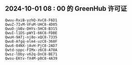## 2024-10-01 08 : 00 的 GreenHub 许可证
```
Qwuu-RxiB-yzhQ-XvC8-F6D1
QwuZ-7IvM-VFuM-UHC8-4D05
QwuO-jbBv-DHYs-5HC8-B315
QwuI-l1DS-pWYI-66C8-FDBE
QwuH-9ATj-nj8o-xQC8-7335
Qwu8-Afgq-olm4-uzC8-368F
Qwu6-84NX-jAvH-PjC8-2AD7
Qwtd-sppc-FIMx-z6C8-A78A
Qwsz-lDby-v62q-DnC8-BE71
Qwsu-EKtv-fX4M-p0C8-4A39
```

